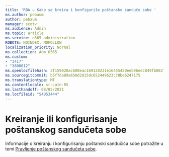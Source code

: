 ```yaml
---
title: 'RBA – Kako se kreira i konfiguriše poštansko sanduče sobe '
ms.author: pebaum
author: pebaum
manager: scotv
ms.audience: Admin
ms.topic: article
ms.service: o365-administration
ROBOTS: NOINDEX, NOFOLLOW
localization_priority: Normal
ms.collection: Adm_O365
ms.custom:
- "3417"
- "3800012"
ms.openlocfilehash: 3f159020ac608eac169138231e16455420eeb96edc849fb882fd748a34bf6965
ms.sourcegitcommit: b5f7da89a650d2915dc652449623c78be6247175
ms.translationtype: MT
ms.contentlocale: sr-Latn-RS
ms.lasthandoff: 08/05/2021
ms.locfileid: "54053444"
---
```

# <a name="create-or-configure-a-room-mailbox"></a>Kreiranje ili konfigurisanje poštanskog sandučeta sobe

Informacije o kreiranju i konfigurisanju poštanski sandučića sobe potražite u temi [Pravljenje poštanskog sandučeta sobe](https://docs.microsoft.com/exchange/recipients/room-mailboxes?view=exchserver-2019#create-a-room-mailbox).